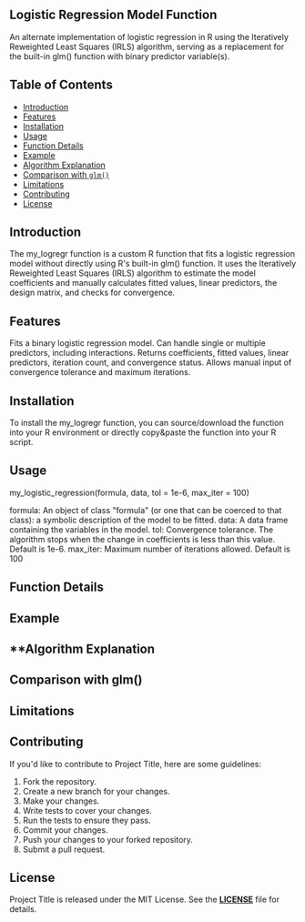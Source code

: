 ## **Logistic Regression Model Function**

An alternate implementation of logistic regression in R using the Iteratively Reweighted Least Squares (IRLS) algorithm, serving as a replacement for the built-in glm() function with binary predictor variable(s).

## Table of Contents

- [Introduction](#introduction)
- [Features](#features)
- [Installation](#installation)
- [Usage](#usage)
- [Function Details](#function-details)
- [Example](#example)
- [Algorithm Explanation](#algorithm-explanation)
- [Comparison with `glm()`](#comparison-with-glm)
- [Limitations](#limitations)
- [Contributing](#contributing)
- [License](#license)


## **Introduction**

The my_logregr function is a custom R function that fits a logistic regression model without directly using R's built-in glm() function. It uses the Iteratively Reweighted Least Squares (IRLS) algorithm to estimate the model coefficients and manually calculates fitted values, linear predictors, the design matrix, and checks for convergence.


## **Features**

Fits a binary logistic regression model.
Can handle single or multiple predictors, including interactions.
Returns coefficients, fitted values, linear predictors, iteration count, and convergence status.
Allows manual input of convergence tolerance and maximum iterations.


## **Installation**

To install the my_logregr function, you can source/download the function into your R environment or directly copy&paste the function into your R script.

## **Usage**

my_logistic_regression(formula, data, tol = 1e-6, max_iter = 100)

formula: An object of class "formula" (or one that can be coerced to that class): a symbolic description of the model to be fitted.
data: A data frame containing the variables in the model.
tol: Convergence tolerance. The algorithm stops when the change in coefficients is less than this value. Default is 1e-6.
max_iter: Maximum number of iterations allowed. Default is 100

## **Function Details**



## **Example**

## **Algorithm Explanation

## **Comparison with glm()**

## **Limitations**

## **Contributing**

If you'd like to contribute to Project Title, here are some guidelines:

1. Fork the repository.
2. Create a new branch for your changes.
3. Make your changes.
4. Write tests to cover your changes.
5. Run the tests to ensure they pass.
6. Commit your changes.
7. Push your changes to your forked repository.
8. Submit a pull request.

## **License**

Project Title is released under the MIT License. See the **[LICENSE](https://www.blackbox.ai/share/LICENSE)** file for details.
